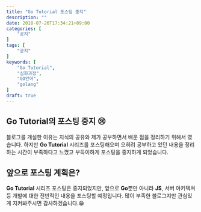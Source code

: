 ```yaml
---
title: "Go Tutorial 포스팅 중지"
description: ""
date: 2018-07-26T17:34:21+09:00
categories: [
    "공지"
]
tags: [
    "공지"
]
keywords: [
    "Go Tutorial",
    "심화과정",
    "GO언어",
    "golang"
]
draft: true
---
```


## Go Tutorial의 포스팅 중지 :cry:
블로그를 개설한 이유는 지식의 공유와 제가 공부하면서 배운 점을 정리하기 위해서 였습니다. 하지만 **Go Tutorial** 시리즈를 포스팅해오며 오히려 공부하고 있던 내용을 정리하는 시간이 부족하다고 느꼈고 부득이하게 포스팅을 중지하게 되었습니다.

## 앞으로 포스팅 계획은?
**Go Tutorial** 시리즈 포스팅은 중지되었지만, 앞으로 **Go**뿐만 아니라 **JS**, 서버 아키텍쳐 등 개발에 대한 전반적인 내용을 포스팅할 예정입니다. 많이 부족한 블로그지만 관심있게 지켜봐주시면 감사하겠습니다.:grin:
